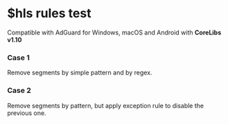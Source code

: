 # $hls rules test
Compatible with AdGuard for Windows, macOS and Android with **CoreLibs v1.10**

### Case 1
Remove segments by simple pattern and by regex.

### Case 2
Remove segments by pattern, but apply exception rule to disable the previous one.
